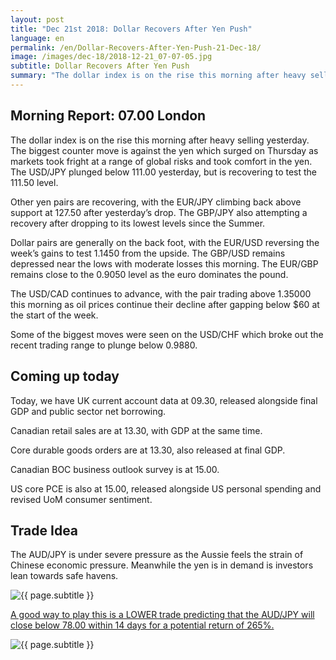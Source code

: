 ```yaml
---
layout: post
title: "Dec 21st 2018: Dollar Recovers After Yen Push"
language: en
permalink: /en/Dollar-Recovers-After-Yen-Push-21-Dec-18/
image: /images/dec-18/2018-12-21_07-07-05.jpg
subtitle: Dollar Recovers After Yen Push
summary: "The dollar index is on the rise this morning after heavy selling yesterday. The biggest counter move is against the yen which surged on Thursday as markets took fright at a range of global risks and took comfort in the yen"
---
```

## Morning Report: 07.00 London

The dollar index is on the rise this morning after heavy selling yesterday. The biggest counter move is against the yen which surged on Thursday as markets took fright at a range of global risks and took comfort in the yen. The USD/JPY plunged below 111.00 yesterday, but is recovering to test the 111.50 level. 

Other yen pairs are recovering, with the EUR/JPY climbing back above support at 127.50 after yesterday’s drop. The GBP/JPY also attempting a recovery after dropping to its lowest levels since the Summer. 

Dollar pairs are generally on the back foot, with the EUR/USD reversing the week’s gains to test 1.1450 from the upside. The GBP/USD remains depressed near the lows with moderate losses this morning. The EUR/GBP remains close to the 0.9050 level as the euro dominates the pound. 

The USD/CAD continues to advance, with the pair trading above 1.35000 this morning as oil prices continue their decline after gapping below $60 at the start of the week. 

Some of the biggest moves were seen on the USD/CHF which broke out the recent trading range to plunge below 0.9880. 

## Coming up today

Today, we have UK current account data at 09.30, released alongside final GDP and public sector net borrowing. 

Canadian retail sales are at 13.30, with GDP at the same time. 

Core durable goods orders are at 13.30, also released at final GDP. 

Canadian BOC business outlook survey is at 15.00. 

US core PCE is also at 15.00, released alongside US personal spending and revised UoM consumer sentiment.  

## Trade Idea

The AUD/JPY is under severe pressure as the Aussie feels the strain of Chinese economic pressure. Meanwhile the yen is in demand is investors lean towards safe havens.

<img class="post-image" src="{{ site.url }}/images/dec-18/2018-12-21_07-07-05.jpg" alt="{{ page.subtitle }}" title="{{ page.subtitle }}">

<a href="%LINK%%?currency=GBP&market=forex&underlying=frxAUDJPY&formname=higherlower&duration_amount=14&duration_units=d&amount=10&amount_type=stake&expiry_type=duration&barrier=78.00" target="_blank" rel="noopener noreferrer nofollow">A good way to play this is a LOWER trade predicting that the AUD/JPY will close below 78.00 within 14 days for a potential return of 265%.</a>

<img class="post-image" src="{{ site.url }}/images/dec-18/2018-12-21_07-12-03.jpg" alt="{{ page.subtitle }}" title="{{ page.subtitle }}">